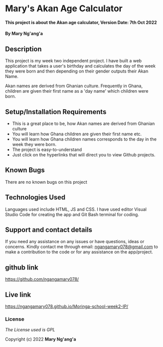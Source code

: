 # Mary's Akan Age Calculator

#### This project is about the Akan age calculator, Version Date: 7th Oct 2022

#### By **Mary Ng'ang'a**

## Description

 This project is my week two independent project.  I have built a web application that takes a user's birthday and calculates the day of the week they were born and then depending on their gender outputs their Akan Name. 

Akan names are derived from Ghanian culture. Frequently in Ghana, children are given their first name as a 'day name' which children were born.


## Setup/Installation Requirements

- This is a great place to be, how Akan names are derived from Ghanian culture
- You will learn how Ghana children are given their first name etc.
- You will learn how Ghana children names corresponds to the day in the week they were born.
- The project is easy-to-understand
- Just click on the hyperlinks that will direct you to view Github projects.


## Known Bugs

There are no known bugs on this project
## Technologies Used

Languages used include HTML, JS and CSS. I have used editor Visual Studio Code for creating the app and Git Bash terminal for coding.

## Support and contact details

If you need any assistance on any issues or have questions, ideas or concerns. Kindly contact me through email: ngangamary078@gmail.com to make a contribution to the code or for any assistance on the app/project.

## github link

https://github.com/ngangamary078/

## Live link

 https://ngangamary078.github.io/Moringa-school-week2-IP/

### License

_The License used is GPL_

Copyright (c) 2022 **Mary Ng'ang'a**